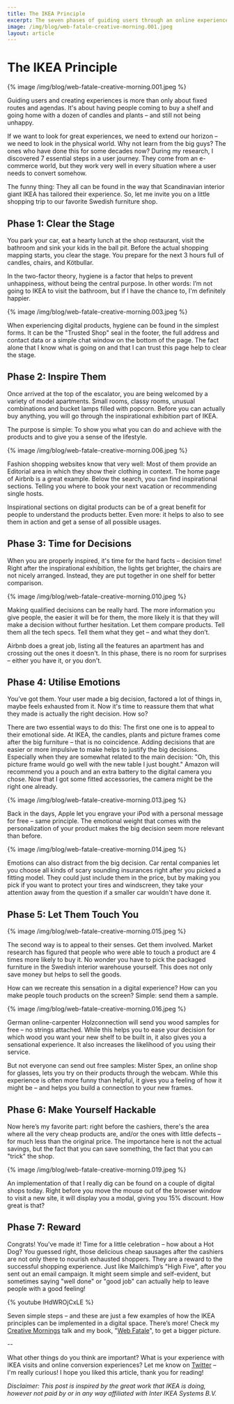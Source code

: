 ```yaml
---
title: The IKEA Principle
excerpt: The seven phases of guiding users through an online experience – inspired by the Swedish furniture giant.
image: /img/blog/web-fatale-creative-morning.001.jpeg
layout: article
---
```


# The IKEA Principle

{% image /img/blog/web-fatale-creative-morning.001.jpeg %}

Guiding users and creating experiences is more than only about fixed routes and agendas. It's about having people coming to buy a shelf and going home with a dozen of candles and plants – and still not being unhappy.

If we want to look for great experiences, we need to extend our horizon – we need to look in the physical world. Why not learn from the big guys? The ones who have done this for some decades now? During my research, I discovered 7 essential steps in a user journey. They come from an e-commerce world, but they work very well in every situation where a user needs to convert somehow.

The funny thing: They all can be found in the way that Scandinavian interior giant IKEA has tailored their experience. So, let me invite you on a little shopping trip to our favorite Swedish furniture shop.

## Phase 1: Clear the Stage

You park your car, eat a hearty lunch at the shop restaurant, visit the bathroom and sink your kids in the ball pit. Before the actual shopping mapping starts, you clear the stage. You prepare for the next 3 hours full of candles, chairs, and Kötbullar.

In the two-factor theory, hygiene is a factor that helps to prevent unhappiness, without being the central purpose. In other words: I’m not going to IKEA to visit the bathroom, but if I have the chance to, I'm definitely happier.

{% image /img/blog/web-fatale-creative-morning.003.jpeg %}

When experiencing digital products, hygiene can be found in the simplest forms. It can be the "Trusted Shop" seal in the footer, the full address and contact data or a simple chat window on the bottom of the page. The fact alone that I know what is going on and that I can trust this page help to clear the stage.

## Phase 2: Inspire Them

Once arrived at the top of the escalator, you are being welcomed by a variety of model apartments. Small rooms, classy rooms, unusual combinations and bucket lamps filled with popcorn. Before you can actually buy anything, you will go through the inspirational exhibition part of IKEA.

The purpose is simple: To show you what you can do and achieve with the products and to give you a sense of the lifestyle.

{% image /img/blog/web-fatale-creative-morning.006.jpeg %}

Fashion shopping websites know that very well: Most of them provide an Editorial area in which they show their clothing in context. The home page of Airbnb is a great example. Below the search, you can find inspirational sections. Telling you where to book your next vacation or recommending single hosts.

Inspirational sections on digital products can be of a great benefit for people to understand the products better. Even more: it helps to also to see them in action and get a sense of all possible usages.

## Phase 3: Time for Decisions

When you are properly inspired, it's time for the hard facts – decision time! Right after the inspirational exhibition, the lights get brighter, the chairs are not nicely arranged. Instead, they are put together in one shelf for better comparison.

{% image /img/blog/web-fatale-creative-morning.010.jpeg %}

Making qualified decisions can be really hard. The more information you give people, the easier it will be for them, the more likely it is that they will make a decision without further hesitation. Let them compare products. Tell them all the tech specs. Tell them what they get – and what they don’t.

Airbnb does a great job, listing all the features an apartment has and crossing out the ones it doesn't. In this phase, there is no room for surprises – either you have it, or you don't. 

## Phase 4: Utilise Emotions

You’ve got them. Your user made a big decision, factored a lot of things in, maybe feels exhausted from it. Now it's time to reassure them that what they made is actually the right decision. How so?

There are two essential ways to do this: The first one one is to appeal to their emotional side. At IKEA, the candles, plants and picture frames come after the big furniture – that is no coincidence. Adding decisions that are easier or more impulsive to make helps to justify the big decisions. Especially when they are somewhat related to the main decision: "Oh, this picture frame would go well with the new table I just bought." Amazon will recommend you a pouch and an extra battery to the digital camera you chose. Now that I got some fitted accessories, the camera might be the right one already.

{% image /img/blog/web-fatale-creative-morning.013.jpeg %}

Back in the days, Apple let you engrave your iPod with a personal message for free – same principle. The emotional weight that comes with the personalization of your product makes the big decision seem more relevant than before.

{% image /img/blog/web-fatale-creative-morning.014.jpeg %}

Emotions can also distract from the big decision. Car rental companies let you choose all kinds of scary sounding insurances right after you picked a fitting model. They could just include them in the price, but by making you pick if you want to protect your tires and windscreen, they take your attention away from the question if a smaller car wouldn't have done it.

## Phase 5: Let Them Touch You

{% image /img/blog/web-fatale-creative-morning.015.jpeg %}

The second way is to appeal to their senses. Get them involved. Market research has figured that people who were able to touch a product are 4 times more likely to buy it. No wonder you have to pick the packaged furniture in the Swedish interior warehouse yourself. This does not only save money but helps to sell the goods.

How can we recreate this sensation in a digital experience? How can you make people touch products on the screen? Simple: send them a sample. 

{% image /img/blog/web-fatale-creative-morning.016.jpeg %}

German online-carpenter Holzconnection will send you wood samples for free – no strings attached. While this helps you to ease your decision for which wood you want your new shelf to be built in, it also gives you a sensational experience. It also increases the likelihood of you using their service.

But not everyone can send out free samples: Mister Spex, an online shop for glasses, lets you try on their products through the webcam. While this experience is often more funny than helpful, it gives you a feeling of how it might be – and helps you build a connection to your new frames.

## Phase 6: Make Yourself Hackable

Now here’s my favorite part: right before the cashiers, there's the area where all the very cheap products are, and/or the ones with little defects – for much less than the original price. The importance here is not the actual savings, but the fact that you can save something, the fact that you can "trick" the shop. 

{% image /img/blog/web-fatale-creative-morning.019.jpeg %}

An implementation of that I really dig can be found on a couple of digital shops today. Right before you move the mouse out of the browser window to visit a new site, it will display you a modal, giving you 15% discount. How great is that?

## Phase 7: Reward

Congrats! You've made it! Time for a little celebration – how about a Hot Dog? You guessed right, those delicious cheap sausages after the cashiers are not only there to nourish exhausted shoppers. They are a reward to the successful shopping experience. Just like Mailchimp’s "High Five", after you sent out an email campaign. It might seem simple and self-evident, but sometimes saying "well done" or "good job" can actually help to leave people with a good feeling!

{% youtube lHdWROjCxLE %}

Seven simple steps – and these are just a few examples of how the IKEA principles can be implemented in a digital space. There’s more! Check my [Creative Mornings](/talks/) talk and my book, "[Web Fatale](http://webfatale.com/)", to get a bigger picture.

--

What other things do you think are important? What is your experience with IKEA visits and online conversion experiences? Let me know on [Twitter](http://twitter.com/johannesippen/) – I'm really curious! I hope you liked this article, thank you for reading!

*Disclaimer: This post is inspired by the great work that IKEA is doing, however not paid by or in any way affiliated with Inter IKEA Systems B.V.*
